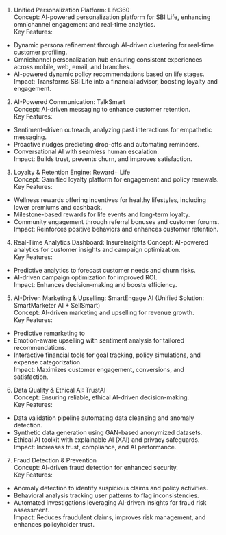 1. Unified Personalization Platform: Life360  
Concept: AI-powered personalization platform for SBI Life, enhancing omnichannel engagement and real-time analytics.  
Key Features: 
- Dynamic persona refinement through AI-driven clustering for real-time customer profiling.  
- Omnichannel personalization hub ensuring consistent experiences across mobile, web, email, and branches.  
- AI-powered dynamic policy recommendations based on life stages.  
Impact: Transforms SBI Life into a financial advisor, boosting loyalty and engagement.  

2. AI-Powered Communication: TalkSmart  
Concept: AI-driven messaging to enhance customer retention.  
Key Features:
- Sentiment-driven outreach, analyzing past interactions for empathetic messaging.  
- Proactive nudges predicting drop-offs and automating reminders.  
- Conversational AI with seamless human escalation.  
Impact: Builds trust, prevents churn, and improves satisfaction.  

 3. Loyalty & Retention Engine: Reward+ Life  
Concept: Gamified loyalty platform for engagement and policy renewals.  
Key Features:
- Wellness rewards offering incentives for healthy lifestyles, including lower premiums and cashback.  
- Milestone-based rewards for life events and long-term loyalty.  
- Community engagement through referral bonuses and customer forums.  
Impact: Reinforces positive behaviors and enhances customer retention.  

 4. Real-Time Analytics Dashboard: InsureInsights  Concept: AI-powered analytics for customer insights and campaign optimization.  
Key Features:
- Predictive analytics to forecast customer needs and churn risks.  
- AI-driven campaign optimization for improved ROI.  
Impact: Enhances decision-making and boosts efficiency.  

5. AI-Driven Marketing & Upselling: SmartEngage AI (Unified Solution: SmartMarketer AI + SellSmart)  
Concept: AI-driven marketing and upselling for revenue growth.  
Key Features: 
- Predictive remarketing to 
- Emotion-aware upselling with sentiment analysis for tailored recommendations.  
- Interactive financial tools for goal tracking, policy simulations, and expense categorization.  
Impact: Maximizes customer engagement, conversions, and satisfaction.  

6. Data Quality & Ethical AI: TrustAI  
Concept: Ensuring reliable, ethical AI-driven decision-making.  
Key Features: 
- Data validation pipeline automating data cleansing and anomaly detection.  
- Synthetic data generation using GAN-based anonymized datasets.  
- Ethical AI toolkit with explainable AI (XAI) and privacy safeguards.  
Impact: Increases trust, compliance, and AI performance.  

7. Fraud Detection & Prevention  
Concept: AI-driven fraud detection for enhanced security.  
Key Features:
- Anomaly detection to identify suspicious claims and policy activities.  
- Behavioral analysis tracking user patterns to flag inconsistencies.  
- Automated investigations leveraging AI-driven insights for fraud risk assessment.  
Impact: Reduces fraudulent claims, improves risk management, and enhances policyholder trust.
